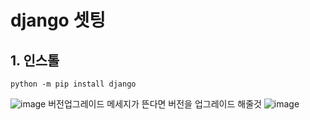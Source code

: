 # django 셋팅

## 1. 인스톨
```
python -m pip install django
```
![image](https://user-images.githubusercontent.com/96629767/153703429-1bb949e0-6fcd-47f7-9785-43d5269ea47f.png)
버전업그레이드 메세지가 뜬다면 버전을 업그레이드 해줄것 
![image](https://user-images.githubusercontent.com/96629767/153704125-a469e033-8529-4449-951d-30fbdade7173.png)



